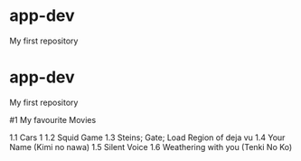 # app-dev
My first repository

# app-dev
My first repository

#1 My favourite Movies 

  1.1 Cars 1
  1.2 Squid Game
  1.3 Steins; Gate; Load Region of deja vu
  1.4 Your Name (Kimi no nawa)
  1.5 Silent Voice
  1.6 Weathering with you (Tenki No Ko)
  
